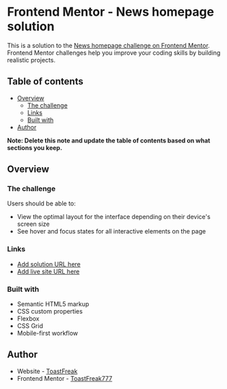 # Frontend Mentor - News homepage solution

This is a solution to the [News homepage challenge on Frontend Mentor](https://www.frontendmentor.io/challenges/news-homepage-H6SWTa1MFl). Frontend Mentor challenges help you improve your coding skills by building realistic projects.

## Table of contents

- [Overview](#overview)
  - [The challenge](#the-challenge)
  - [Links](#links)
  - [Built with](#built-with)
- [Author](#author)

**Note: Delete this note and update the table of contents based on what sections you keep.**

## Overview

### The challenge

Users should be able to:

- View the optimal layout for the interface depending on their device's screen size
- See hover and focus states for all interactive elements on the page

### Links

- [Add solution URL here](https://github.com/ToastFreak777/Frontend-Mentor/tree/news-homepage)
- [Add live site URL here](https://toastfreak777.github.io/Frontend-Mentor/news-homepage/)

### Built with

- Semantic HTML5 markup
- CSS custom properties
- Flexbox
- CSS Grid
- Mobile-first workflow

## Author

- Website - [ToastFreak](https://github.com/ToastFreak777)
- Frontend Mentor - [ToastFreak777](https://www.frontendmentor.io/profile/ToastFreak777)
